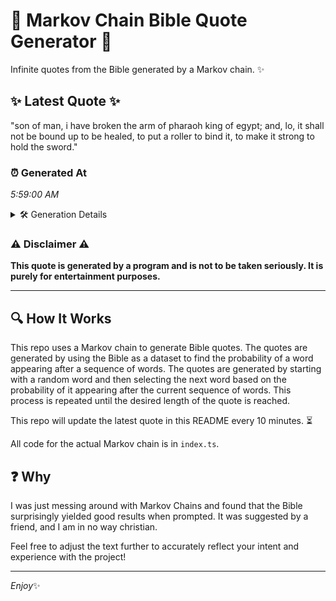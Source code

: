 # 📖 Markov Chain Bible Quote Generator 📖

Infinite quotes from the Bible generated by a Markov chain. ✨

## ✨ Latest Quote ✨
"son of man, i have broken the arm of pharaoh king of egypt; and, lo, it shall not be bound up to be healed, to put a roller to bind it, to make it strong to hold the sword."

### ⏰ Generated At
*5:59:00 AM*

<details>
    <summary>🛠️ Generation Details</summary>
    <p>
        <strong>🌱 Seed:</strong> son<br>
        <strong>🔄 Iterations:</strong> 38<br>
        <strong>📜 Context History:</strong><br>[ son ]: of<br>[ son, of ]: man,<br>[ son, of, man, ]: i<br>[ son, of, man,, i ]: have<br>[ son, of, man,, i, have ]: broken<br>[ son, of, man,, i, have, broken ]: the<br>[ of, man,, i, have, broken, the ]: arm<br>[ man,, i, have, broken, the, arm ]: of<br>[ i, have, broken, the, arm, of ]: pharaoh<br>[ have, broken, the, arm, of, pharaoh ]: king<br>[ broken, the, arm, of, pharaoh, king ]: of<br>[ the, arm, of, pharaoh, king, of ]: egypt;<br>[ arm, of, pharaoh, king, of, egypt; ]: and,<br>[ of, pharaoh, king, of, egypt;, and, ]: lo,<br>[ pharaoh, king, of, egypt;, and,, lo, ]: it<br>[ king, of, egypt;, and,, lo,, it ]: shall<br>[ of, egypt;, and,, lo,, it, shall ]: not<br>[ egypt;, and,, lo,, it, shall, not ]: be<br>[ and,, lo,, it, shall, not, be ]: bound<br>[ lo,, it, shall, not, be, bound ]: up<br>[ it, shall, not, be, bound, up ]: to<br>[ shall, not, be, bound, up, to ]: be<br>[ not, be, bound, up, to, be ]: healed,<br>[ be, bound, up, to, be, healed, ]: to<br>[ bound, up, to, be, healed,, to ]: put<br>[ up, to, be, healed,, to, put ]: a<br>[ to, be, healed,, to, put, a ]: roller<br>[ be, healed,, to, put, a, roller ]: to<br>[ healed,, to, put, a, roller, to ]: bind<br>[ to, put, a, roller, to, bind ]: it,<br>[ put, a, roller, to, bind, it, ]: to<br>[ a, roller, to, bind, it,, to ]: make<br>[ roller, to, bind, it,, to, make ]: it<br>[ to, bind, it,, to, make, it ]: strong<br>[ bind, it,, to, make, it, strong ]: to<br>[ it,, to, make, it, strong, to ]: hold<br>[ to, make, it, strong, to, hold ]: the<br>[ make, it, strong, to, hold, the ]: sword.<br>
    </p>
</details>

### ⚠️ Disclaimer ⚠️
**This quote is generated by a program and is not to be taken seriously. It is purely for entertainment purposes.**

---

## 🔍 How It Works

This repo uses a Markov chain to generate Bible quotes. The quotes are generated by using the Bible as a dataset to find the probability of a word appearing after a sequence of words. The quotes are generated by starting with a random word and then selecting the next word based on the probability of it appearing after the current sequence of words. This process is repeated until the desired length of the quote is reached.

This repo will update the latest quote in this README every 10 minutes. ⏳

All code for the actual Markov chain is in `index.ts`.

## ❓ Why

I was just messing around with Markov Chains and found that the Bible surprisingly yielded good results when prompted. 
It was suggested by a friend, and I am in no way christian.

Feel free to adjust the text further to accurately reflect your intent and experience with the project!

---

*Enjoy*✨
